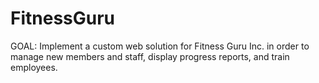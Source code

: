 # FitnessGuru
GOAL: Implement a custom web solution for Fitness Guru Inc. in order to manage new members and staff, display progress reports, and train employees.
